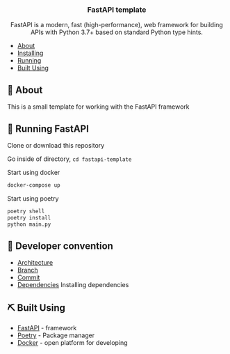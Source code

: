 <h3 align="center">FastAPI template</h3>


<p align="center"> FastAPI is a modern, fast (high-performance), web framework for building APIs with Python 3.7+ based on standard Python type hints.
    <br> 
</p>


- [About](#about)
- [Installing](#installing)
- [Running](#deployment)
- [Built Using](#built_using)


## 🧐 About <a name = "about"></a>
This is a small template for working with the FastAPI framework

## 🚀 Running FastAPI <a name = "deployment"></a>


Clone or download this repository


Go inside of directory,  `cd fastapi-template`

Start using docker
```bash
docker-compose up
```

Start using poetry
```bash
poetry shell
poetry install
python main.py
```


## 💭 Developer convention
- [Architecture](/docs/ARCHITECTURE.md)
- [Branch](/docs/BRANCH.md)
- [Commit](/docs/COMMIT.md)
- [Dependencies](./docs/InstallDependencies.md) Installing dependencies

## ⛏️ Built Using <a name = "built_using"></a>
- [FastAPI](https://fastapi.tiangolo.com/) - framework 
- [Poetry](https://python-poetry.org/) - Package manager
- [Docker](https://docs.docker.com/) - open platform for developing
